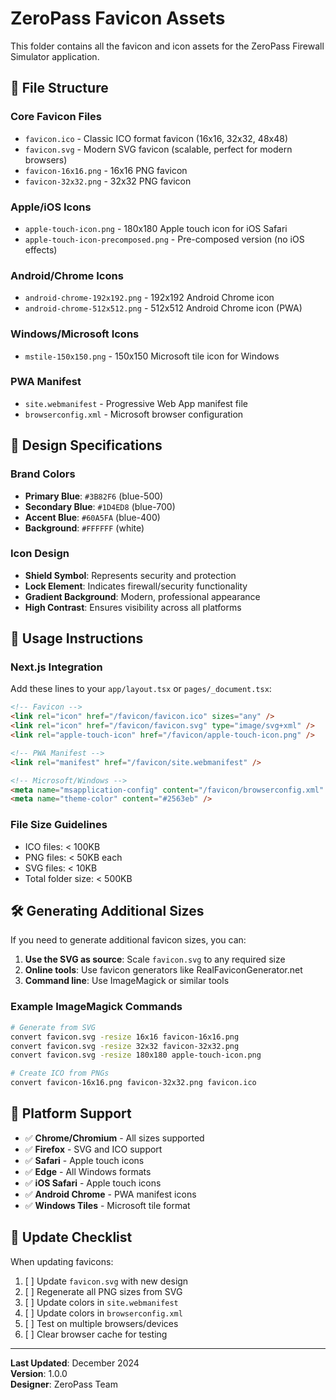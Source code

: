 # ZeroPass Favicon Assets

This folder contains all the favicon and icon assets for the ZeroPass Firewall Simulator application.

## 📁 File Structure

### Core Favicon Files
- `favicon.ico` - Classic ICO format favicon (16x16, 32x32, 48x48)
- `favicon.svg` - Modern SVG favicon (scalable, perfect for modern browsers)
- `favicon-16x16.png` - 16x16 PNG favicon
- `favicon-32x32.png` - 32x32 PNG favicon

### Apple/iOS Icons
- `apple-touch-icon.png` - 180x180 Apple touch icon for iOS Safari
- `apple-touch-icon-precomposed.png` - Pre-composed version (no iOS effects)

### Android/Chrome Icons
- `android-chrome-192x192.png` - 192x192 Android Chrome icon
- `android-chrome-512x512.png` - 512x512 Android Chrome icon (PWA)

### Windows/Microsoft Icons
- `mstile-150x150.png` - 150x150 Microsoft tile icon for Windows

### PWA Manifest
- `site.webmanifest` - Progressive Web App manifest file
- `browserconfig.xml` - Microsoft browser configuration

## 🎨 Design Specifications

### Brand Colors
- **Primary Blue**: `#3B82F6` (blue-500)
- **Secondary Blue**: `#1D4ED8` (blue-700)
- **Accent Blue**: `#60A5FA` (blue-400)
- **Background**: `#FFFFFF` (white)

### Icon Design
- **Shield Symbol**: Represents security and protection
- **Lock Element**: Indicates firewall/security functionality
- **Gradient Background**: Modern, professional appearance
- **High Contrast**: Ensures visibility across all platforms

## 🔧 Usage Instructions

### Next.js Integration
Add these lines to your `app/layout.tsx` or `pages/_document.tsx`:

```html
<!-- Favicon -->
<link rel="icon" href="/favicon/favicon.ico" sizes="any" />
<link rel="icon" href="/favicon/favicon.svg" type="image/svg+xml" />
<link rel="apple-touch-icon" href="/favicon/apple-touch-icon.png" />

<!-- PWA Manifest -->
<link rel="manifest" href="/favicon/site.webmanifest" />

<!-- Microsoft/Windows -->
<meta name="msapplication-config" content="/favicon/browserconfig.xml" />
<meta name="theme-color" content="#2563eb" />
```

### File Size Guidelines
- ICO files: < 100KB
- PNG files: < 50KB each
- SVG files: < 10KB
- Total folder size: < 500KB

## 🛠️ Generating Additional Sizes

If you need to generate additional favicon sizes, you can:

1. **Use the SVG as source**: Scale `favicon.svg` to any required size
2. **Online tools**: Use favicon generators like RealFaviconGenerator.net
3. **Command line**: Use ImageMagick or similar tools

### Example ImageMagick Commands
```bash
# Generate from SVG
convert favicon.svg -resize 16x16 favicon-16x16.png
convert favicon.svg -resize 32x32 favicon-32x32.png
convert favicon.svg -resize 180x180 apple-touch-icon.png

# Create ICO from PNGs
convert favicon-16x16.png favicon-32x32.png favicon.ico
```

## 📱 Platform Support

- ✅ **Chrome/Chromium** - All sizes supported
- ✅ **Firefox** - SVG and ICO support
- ✅ **Safari** - Apple touch icons
- ✅ **Edge** - All Windows formats
- ✅ **iOS Safari** - Apple touch icons
- ✅ **Android Chrome** - PWA manifest icons
- ✅ **Windows Tiles** - Microsoft tile format

## 🔄 Update Checklist

When updating favicons:

1. [ ] Update `favicon.svg` with new design
2. [ ] Regenerate all PNG sizes from SVG
3. [ ] Update colors in `site.webmanifest`
4. [ ] Update colors in `browserconfig.xml`
5. [ ] Test on multiple browsers/devices
6. [ ] Clear browser cache for testing

---

**Last Updated**: December 2024  
**Version**: 1.0.0  
**Designer**: ZeroPass Team 